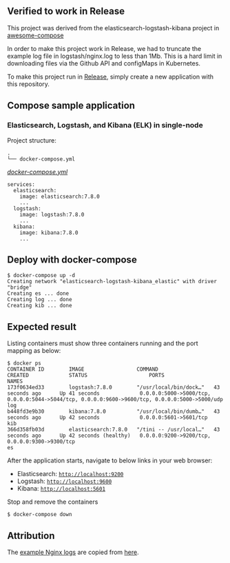 ## Verified to work in Release
This project was derived from the elasticsearch-logstash-kibana project in [awesome-compose](https://github.com/docker/awesome-compose)

In order to make this project work in Release, we had to truncate the example log file in logstash/nginx.log to less than 1Mb. This is a hard limit in downloading files via the Github API and configMaps in Kubernetes.

To make this project run in [Release](https://releaseapp.io), simply create a new application with this repository.

## Compose sample application
### Elasticsearch, Logstash, and Kibana (ELK) in single-node

Project structure:
```
.
└── docker-compose.yml
```

[_docker-compose.yml_](docker-compose.yml)
```
services:
  elasticsearch:
    image: elasticsearch:7.8.0
    ...
  logstash:
    image: logstash:7.8.0
    ...
  kibana:
    image: kibana:7.8.0
    ...
```

## Deploy with docker-compose

```
$ docker-compose up -d
Creating network "elasticsearch-logstash-kibana_elastic" with driver "bridge"
Creating es ... done
Creating log ... done
Creating kib ... done
```

## Expected result

Listing containers must show three containers running and the port mapping as below:
```
$ docker ps
CONTAINER ID        IMAGE                 COMMAND                  CREATED             STATUS                    PORTS                                                                                            NAMES
173f0634ed33        logstash:7.8.0        "/usr/local/bin/dock…"   43 seconds ago      Up 41 seconds             0.0.0.0:5000->5000/tcp, 0.0.0.0:5044->5044/tcp, 0.0.0.0:9600->9600/tcp, 0.0.0.0:5000->5000/udp   log
b448fd3e9b30        kibana:7.8.0          "/usr/local/bin/dumb…"   43 seconds ago      Up 42 seconds             0.0.0.0:5601->5601/tcp                                                                           kib
366d358fb03d        elasticsearch:7.8.0   "/tini -- /usr/local…"   43 seconds ago      Up 42 seconds (healthy)   0.0.0.0:9200->9200/tcp, 0.0.0.0:9300->9300/tcp                                                   es
```

After the application starts, navigate to below links in your web browser:

* Elasticsearch: [`http://localhost:9200`](http://localhost:9200)
* Logstash: [`http://localhost:9600`](http://localhost:9600)
* Kibana: [`http://localhost:5601`](http://localhost:5601)

Stop and remove the containers
```
$ docker-compose down
```

## Attribution

The [example Nginx logs](https://github.com/docker/awesome-compose/tree/master/elasticsearch-logstash-kibana/logstash/nginx.log) are copied from [here](https://github.com/elastic/examples/blob/master/Common%20Data%20Formats/nginx_json_logs/nginx_json_logs).
